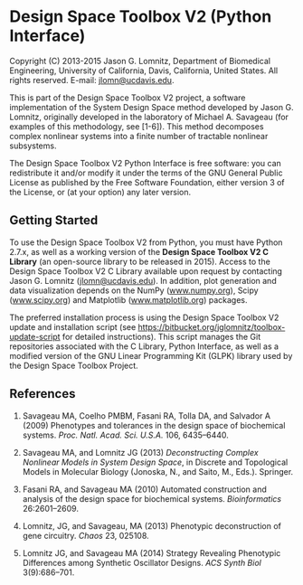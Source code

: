 Design Space Toolbox V2 (Python Interface)
==============================================

Copyright (C) 2013-2015 Jason G. Lomnitz, Department of Biomedical Engineering,
University of California, Davis, California, United States. All rights reserved.
E-mail: <jlomn@ucdavis.edu>.

This is part of the Design Space Toolbox V2 project, a software implementation of the System Design Space method developed by Jason G. Lomnitz, originally developed in the laboratory of Michael A. Savageau (for examples of this methodology, see [1-6]). This method decomposes complex nonlinear systems into a finite number of tractable nonlinear subsystems.

The Design Space Toolbox V2 Python Interface is free software: you can redistribute it and/or modify it under the terms of the GNU General Public License as published by the Free Software Foundation, either version 3 of the License, or (at your option) any later version.

Getting Started
---------------------

To use the Design Space Toolbox V2 from Python, you must have Python 2.7.x, as well as a working version of the **Design Space Toolbox V2 C Library** (an open-source library to be released in 2015). Access to the Design Space Toolbox V2 C Library available upon request by contacting Jason G. Lomnitz (jlomn@ucdavis.edu). In addition, plot generation and data visualization depends on the NumPy (www.numpy.org), Scipy (www.scipy.org) and Matplotlib (www.matplotlib.org) packages.

The preferred installation process is using the Design Space Toolbox V2 update and installation script (see https://bitbucket.org/jglomnitz/toolbox-update-script for detailed instructions). This script manages the Git repositories associated with the C Library, Python Interface, as well as a modified version of the GNU Linear Programming Kit (GLPK) library used by the Design Space Toolbox Project.



References
---------------

1. Savageau MA, Coelho PMBM, Fasani RA, Tolla DA, and Salvador A (2009) Phenotypes and tolerances in the design space of biochemical systems. _Proc. Natl. Acad. Sci. U.S.A._ 106, 6435–6440.

2. Savageau MA, and Lomnitz JG (2013) _Deconstructing Complex Nonlinear Models in System Design Space_, in Discrete and Topological Models in Molecular Biology (Jonoska, N., and Saito, M., Eds.). Springer.

4. Fasani RA, and Savageau MA (2010) Automated construction and analysis of the design space for biochemical systems. _Bioinformatics_ 26:2601–2609.

5. Lomnitz, JG, and Savageau, MA (2013) Phenotypic deconstruction of gene circuitry. _Chaos_ 23, 025108.

6. Lomnitz JG, and Savageau MA (2014) Strategy Revealing Phenotypic Differences among Synthetic Oscillator Designs. _ACS Synth Biol_ 3(9):686–701.
